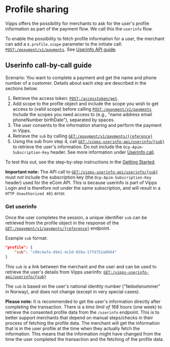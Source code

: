 <!-- START_METADATA
---
title: Profile sharing
hide_table_of_contents: true
pagination_next: null
pagination_prev: APIs/epayment-api/getting-started
---
END_METADATA -->

# Profile sharing

Vipps offers the possibility for merchants to ask for the user's profile information as part of the payment flow. We call this the `userinfo` flow.

To enable the possibility to fetch profile information for a user, the merchant can add a `$.profile.scope`
parameter to the initiate call:
[`POST:/epayment/v1/payments`](https://vippsas.github.io/vipps-developer-docs/api/epayment#tag/CreatePayments/operation/createPayment).
See
[Userinfo API guide](https://vippsas.github.io/vipps-developer-docs/docs/APIs/userinfo-api).


## Userinfo call-by-call guide

Scenario: You want to complete a payment and get the name and phone number of
a customer. Details about each step are described in the sections below.

1. Retrieve the access token:
   [`POST:/accesstoken/get`](https://vippsas.github.io/vipps-developer-docs/api/access-token#tag/Authorization-Service/operation/fetchAuthorizationTokenUsingPost).
2. Add scope to the profile object and include the scope you wish to get
   access to (valid scope) before calling
   [`POST:/epayment/v1/payments`](https://vippsas.github.io/vipps-developer-docs/api/epayment#tag/CreatePayments/operation/createPayment)
   Include the scopes you need access to (e.g., "name address email phoneNumber birthDate"), separated by spaces.
3. The user consents to the information sharing and perform the payment in Vipps.
4. Retrieve the `sub` by calling
   [`GET:/epayment/v1/payments/{reference}`](https://vippsas.github.io/vipps-developer-docs/api/epayment#tag/QueryPayments/operation/getPayment)
5. Using the sub from step 4, call
   [`GET:/vipps-userinfo-api/userinfo/{sub}`](https://vippsas.github.io/vipps-developer-docs/api/userinfo#tag/Vipps-Userinfo-API/operation/getUserinfogetUserinfo)
   to retrieve the user's information.
   Do not include the ``Ocp-Apim-Subscription-Key`` header. See more information under [Userinfo call](#userinfo-call).

To test this out, see the step-by-step instructions in the
[Getting Started](../getting-started.md).

**Important note:** The API call to
[`GET:/vipps-userinfo-api/userinfo/{sub}`](https://vippsas.github.io/vipps-developer-docs/api/userinfo#tag/Vipps-Userinfo-API/operation/getUserinfo)
must *not* include the subscription key (the `Ocp-Apim-Subscription-Key` header) used for the eCom API.
This is because userinfo is part of Vipps Login and is therefore *not* under the same subscription,
and will result in a `HTTP Unauthorized 401` error.

### Get userinfo

Once the user completes the session, a unique identifier `sub` can be retrieved from the profile object in the response of the
[`GET:/epayment/v1/payments/{reference}`](https://vippsas.github.io/vipps-developer-docs/api/epayment#tag/QueryPayments/operation/getPayment) endpoint.

Example `sub` format:

```json
"profile": {
    "sub": "c06c4afe-d9e1-4c5d-939a-177d752a0944"
}
```

This `sub` is a link between the merchant and the user and can be used to retrieve
the user's details from Vipps userinfo:
[`GET:/vipps-userinfo-api/userinfo/{sub}`](https://vippsas.github.io/vipps-developer-docs/api/userinfo#tag/Vipps-Userinfo-API/operation/getUserinfogetUserinfo)

The `sub` is based on the user's national identity number ("fødselsnummer"
in Norway), and does not change (except in very special cases).

**Please note:** It is recommended to get the user's information directly after
completing the transaction. There is a *time limit of 168 hours*
(one week) to retrieve the consented profile data from the `/userinfo` endpoint. This is to
better support merchants that depend on manual steps/checks in their process of
fetching the profile data. The merchant will get the information that is in the
user profile at the time when they actually fetch the information. This means
that the information might have changed from the time the user completed the
transaction and the fetching of the profile data.
